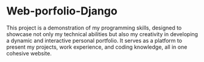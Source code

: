 # Web-porfolio-Django
This project is a demonstration of my programming skills, designed to showcase not only my technical abilities but also my creativity in developing a dynamic and interactive personal portfolio. It serves as a platform to present my projects, work experience, and coding knowledge, all in one cohesive website.
